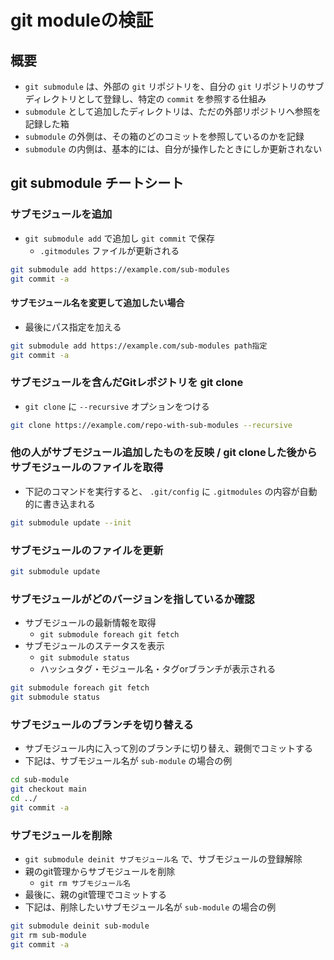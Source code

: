 # git moduleの検証

## 概要

- `git submodule` は、外部の `git` リポジトリを、自分の `git` リポジトリのサブディレクトリとして登録し、特定の `commit` を参照する仕組み
- `submodule` として追加したディレクトリは、ただの外部リポジトリへ参照を記録した箱
- `submodule` の外側は、その箱のどのコミットを参照しているのかを記録
- `submodule` の内側は、基本的には、自分が操作したときにしか更新されない

## git submodule チートシート

### サブモジュールを追加

- `git submodule add` で追加し `git commit` で保存
  - `.gitmodules` ファイルが更新される

```sh
git submodule add https://example.com/sub-modules
git commit -a
```

#### サブモジュール名を変更して追加したい場合

- 最後にパス指定を加える

```sh
git submodule add https://example.com/sub-modules path指定
git commit -a
```

### サブモジュールを含んだGitレポジトリを git clone

- `git clone` に `--recursive` オプションをつける

```sh
git clone https://example.com/repo-with-sub-modules --recursive
```

### 他の人がサブモジュール追加したものを反映 / git cloneした後からサブモジュールのファイルを取得

- 下記のコマンドを実行すると、 `.git/config` に `.gitmodules` の内容が自動的に書き込まれる
```sh
git submodule update --init
```

### サブモジュールのファイルを更新

```sh
git submodule update
```

### サブモジュールがどのバージョンを指しているか確認

- サブモジュールの最新情報を取得
  - `git submodule foreach git fetch`
- サブモジュールのステータスを表示
  - `git submodule status`
  - ハッシュタグ・モジュール名・タグorブランチが表示される
```sh
git submodule foreach git fetch
git submodule status
```

### サブモジュールのブランチを切り替える

- サブモジュール内に入って別のブランチに切り替え、親側でコミットする
- 下記は、サブモジュール名が `sub-module` の場合の例
```sh
cd sub-module
git checkout main
cd ../
git commit -a
```

### サブモジュールを削除

- `git submodule deinit サブモジュール名` で、サブモジュールの登録解除
- 親のgit管理からサブモジュールを削除
  - `git rm サブモジュール名`
- 最後に、親のgit管理でコミットする
- 下記は、削除したいサブモジュール名が `sub-module` の場合の例
```sh
git submodule deinit sub-module
git rm sub-module
git commit -a
```
